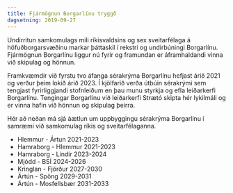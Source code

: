 ```yaml
---
title: Fjármögnun Borgarlínu tryggð
dagsetning: 2019-09-27
---
```


Undirritun samkomulags mili ríkisvaldsins og sex sveitarfélaga á höfuðborgarsvæðinu markar þáttaskil í rekstri og undirbúningi Borgarlínu. Fjármögnun Borgarlínu liggur nú fyrir og framundan er áframhaldandi vinna við skipulag og hönnun.

Framkvæmdir við fyrstu tvo áfanga sérakrýma Borgarlínu hefjast árið 2021 og verður þeim lokið árið 2023. Í kjölfarið verða útbúin sérakrými sem tengjast fyrirliggjandi stofnleiðum en þau munu styrkja og efla leiðarkerfi Borgarlínu. Tengingar Borgarlínu við leiðarkerfi Strætó skipta hér lykilmáli og er vinna hafin við hönnun og skipulag þeirra.

Hér að neðan má sjá áætlun um uppbyggingu sérakrýma Borgarlínu í samræmi við samkomulag ríkis og sveitarfélaganna.

- Hlemmur - Ártun 2021-2023
- Hamraborg - Hlemmur 2021-2023
- Hamraborg - Lindir 2023-2024
- Mjódd - BSÍ 2024-2026
- Kringlan - Fjörður 2027-2030
- Ártún - Spöng 2029-2031
- Ártún - Mosfellsbær 2031-2033
